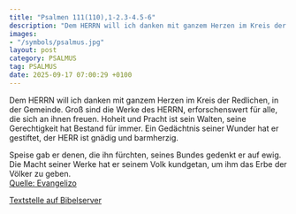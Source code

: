 ```yaml
---
title: "Psalmen 111(110),1-2.3-4.5-6"
description: "Dem HERRN will ich danken mit ganzem Herzen im Kreis der Redlichen, in der Gemeinde. Groß sind die Werke des HERRN, erforschenswert für alle, die sich an ihnen freuen. Hoheit und Pracht ist sein Walten, seine Gerechtigkeit hat Bestand für immer. Ein Gedächtnis seiner Wunder hat e...."
images:
- "/symbols/psalmus.jpg"
layout: post
category: PSALMUS
tag: PSALMUS
date: 2025-09-17 07:00:29 +0100
---
```

Dem HERRN will ich danken mit ganzem Herzen im Kreis der Redlichen, in der Gemeinde.
Groß sind die Werke des HERRN, erforschenswert für alle, die sich an ihnen freuen.
Hoheit und Pracht ist sein Walten, seine Gerechtigkeit hat Bestand für immer.
Ein Gedächtnis seiner Wunder hat er gestiftet, der HERR ist gnädig und barmherzig.<!--more-->

Speise gab er denen, die ihn fürchten, seines Bundes gedenkt er auf ewig.
Die Macht seiner Werke hat er seinem Volk kundgetan, um ihm das Erbe der Völker zu geben.<br>
[Quelle: Evangelizo](https://evangeliumtagfuertag.org/DE/gospel)

[Textstelle auf Bibelserver](https://www.bibleserver.com/EU/ps111(110),1-2.3-4.5-6)
